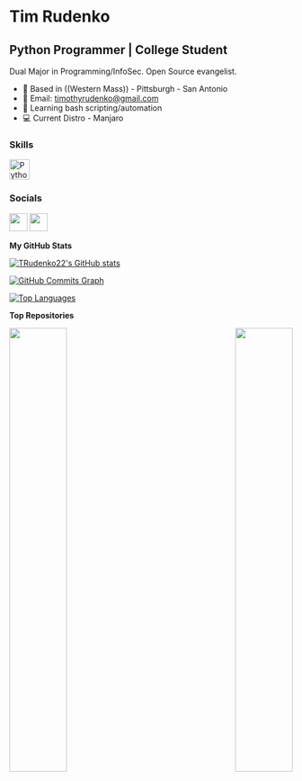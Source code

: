 Tim Rudenko
============================

Python Programmer | College Student
---------------------------------------

Dual Major in Programming/InfoSec. Open Source evangelist.

* 📍  Based in ((Western Mass)) - Pittsburgh - San Antonio
* 📕  Email: [timothyrudenko@gmail.com](mailto:timothyrudenko@gmail.com)
* 📖  Learning bash scripting/automation
* 💻  Current Distro - Manjaro

### Skills

<p align="left">
<a href="https://www.python.org/" target="_blank" rel="noreferrer"><img src="https://raw.githubusercontent.com/danielcranney/readme-generator/main/public/icons/skills/python-colored.svg" width="36" height="36" alt="Python" /></a>


### Socials

<p align="left"> <a href="https://www.github.com/TRudenko22" target="_blank" rel="noreferrer"><img src="https://raw.githubusercontent.com/danielcranney/readme-generator/main/public/icons/socials/github-dark.svg" width="32" height="32" /></a> <a href="https://www.linkedin.com/in/timothy-rudenko-602a9420b/" target="_blank" rel="noreferrer"><img src="https://raw.githubusercontent.com/danielcranney/readme-generator/main/public/icons/socials/linkedin.svg" width="32" height="32" /></a></p>

<b>My GitHub Stats</b>

<a href="http://www.github.com/TRudenko22"><img src="https://github-readme-stats.vercel.app/api?username=TRudenko22&show_icons=true&hide=&count_private=true&title_color=14b8a6&text_color=ffffff&icon_color=10b981&bg_color=1c1917&hide_border=true&show_icons=true" alt="TRudenko22's GitHub stats" /></a>

<a href="http://www.github.com/TRudenko22"><img src="https://activity-graph.herokuapp.com/graph?username=TRudenko22&bg_color=1c1917&color=ffffff&line=10b981&point=ffffff&area_color=1c1917&area=true&hide_border=true&custom_title=GitHub%20Commits%20Graph" alt="GitHub Commits Graph" /></a>

<a href="https://github.com/TRudenko22" align="left"><img src="https://github-readme-stats.vercel.app/api/top-langs/?username=TRudenko22&langs_count=10&title_color=14b8a6&text_color=ffffff&icon_color=10b981&bg_color=1c1917&hide_border=true&locale=en&custom_title=Top%20%Languages" alt="Top Languages" /></a>

<b>Top Repositories</b>

<div width="100%" align="center"><a href="https://github.com/TRudenko22/Doro" align="left"><img align="left" width="45%" src="https://github-readme-stats.vercel.app/api/pin/?username=TRudenko22&repo=Doro&title_color=14b8a6&text_color=ffffff&icon_color=10b981&bg_color=1c1917&hide_border=true&locale=en" /></a><a href="https://github.com/TRudenko22/whySQL" align="right"><img align="right" width="45%" src="https://github-readme-stats.vercel.app/api/pin/?username=TRudenko22&repo=whySQL&title_color=14b8a6&text_color=ffffff&icon_color=10b981&bg_color=1c1917&hide_border=true&locale=en" /></a></div><br /><br /><br /><br /><br /><br /><br />

